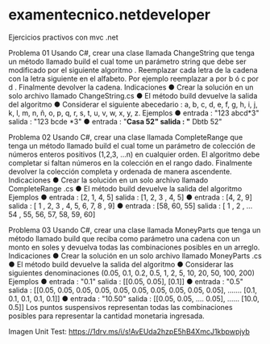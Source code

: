 # examentecnico.netdeveloper
Ejercicios practivos con mvc .net

Problema 01
Usando C#, crear una clase llamada ChangeString que tenga un método llamado
build el cual tome un parámetro string que debe ser modificado por el siguiente
algoritmo . Reemplazar cada letra de la cadena con la letra siguiente en el
alfabeto. Por ejemplo reemplazar a por b ó c por d . Finalmente devolver la
cadena.
Indicaciones
● Crear la solución en un solo archivo llamado ChangeString.cs
● El método build devuelve la salida del algoritmo
● Considerar el siguiente abecedario : a, b, c, d, e, f, g, h, i, j, k, l, m, n, ñ, o,
p, q, r, s, t, u, v, w, x, y, z.
Ejemplos
● entrada : "123 abcd*3" salida : "123 bcde *3"
● entrada : "**Casa 52" salida : "** Dbtb 52"


Problema 02
Usando C#, crear una clase llamada CompleteRange que tenga un método
llamado build el cual tome un parámetro de colección de números enteros
positivos (1,2,3, ...n) en cualquier orden. El algoritmo debe completar si faltan
números en la colección en el rango dado. Finalmente devolver la colección
completa y ordenada de manera ascendente.
Indicaciones
● Crear la solución en un solo archivo llamado CompleteRange .cs
● El método build devuelve la salida del algoritmo
Ejemplos
● entrada : [2, 1, 4, 5] salida : [1, 2, 3 , 4, 5]
● entrada : [4, 2, 9] salida : [ 1 , 2, 3 , 4, 5, 6, 7, 8 , 9]
● entrada : [58, 60, 55] salida : [ 1 , 2 , … 54 , 55, 56, 57, 58, 59, 60]


Problema 03
Usando C#, crear una clase llamada MoneyParts que tenga un método llamado
build que reciba como parámetro una cadena con un monto en soles y devuelva
todas las combinaciones posibles en un arreglo.
Indicaciones
● Crear la solución en un solo archivo llamado MoneyParts .cs
● El método build devuelve la salida del algoritmo
● Considerar las siguientes denominaciones (0.05, 0.1, 0.2, 0.5, 1, 2, 5, 10,
20, 50, 100, 200)
Ejemplos
● entrada : "0.1" salida : [[0.05, 0.05], [0.1]]
● entrada : "0.5" salida : [[0.05, 0.05, 0.05, 0.05, 0.05, 0.05, 0.05, 0.05, 0.05,
0.05], ….… [0.1, 0.1, 0.1, 0.1, 0.1]]
● entrada : "10.50" salida : [[0.05, 0.05, …. 0.05], …… [10.0, 0.5]]
Los puntos suspensivos representan todas las combinaciones posibles para
representar la cantidad monetaria ingresada.

Imagen Unit Test:
https://1drv.ms/i/s!AvEUda2hzpE5hB4XmcJ1kbpwpjyb

